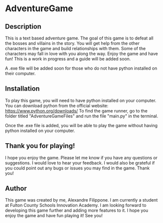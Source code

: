 # AdventureGame

## Description
This is a text based adventure game. The goal of this game is to defeat all the bosses and villains in the story. You will get help from the other characters in the game and build relationships with them. Some of the characters may fall in love with you along the way. Enjoy the game and have fun! 
This is a work in progress and a guide will be added soon.

A .exe file will be added soon for those who do not have python installed on their computer.

## Installation
To play this game, you will need to have python installed on your computer. You can download python from the official website: https://www.python.org/downloads/
To find the game runner, go to the folder titled "AdventureGameFiles" and run the file "main.py" in the terminal.

Once the .exe file is added, you will be able to play the game without having python installed on your computer.

## Thank you for playing!
I hope you enjoy the game. Please let me know if you have any questions or suggestions. I would love to hear your feedback.
I would also be grateful if you could point out any bugs or issues you may find in the game. Thank you!

## Author
This game was created by me, Alexandre Filippone. I am currently a student at Fulton County Schools Innovation Academy. I am looking forward to developing this game further and adding more features to it. I hope you enjoy the game and have fun playing it!
See you!
